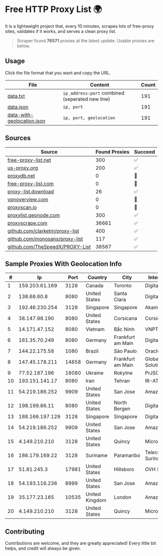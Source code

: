 
# Free HTTP Proxy List 🌍

It is a lightweight project that, every 10 minutes, scrapes lots of free-proxy sites, validates if it works, and serves a clean proxy list.


> Scraper found **76571** proxies at the latest update. Usable proxies are below.

## Usage

Click the file format that you want and copy the URL.


|File|Content|Count|
|----|-------|-----|
|[data.txt](https://raw.githubusercontent.com/themiralay/Proxy-List-World/master/data.txt)|`ip_address:port` combined (seperated new line)|191|
|[data.json](https://raw.githubusercontent.com/themiralay/Proxy-List-World/master/data.json)|`ip, port`|191|
|[data-with-geolocation.json](https://raw.githubusercontent.com/themiralay/Proxy-List-World/master/data-with-geolocation.json)|`ip, port, geolocation`|191|

## Sources

|Source|Found Proxies|Succeed|
|------|-------------|-------|
|[free-proxy-list.net](https://free-proxy-list.net)|300|✅|
|[us-proxy.org](https://www.us-proxy.org)|200|✅|
|[proxydb.net](http://proxydb.net)|0|🚫|
|[free-proxy-list.com](https://free-proxy-list.com/?page=&port=&type%5B%5D=http&type%5B%5D=https&up_time=0&search=Search)|0|🚫|
|[proxy-list.download](https://www.proxy-list.download/HTTP)|26|✅|
|[vpnoverview.com](https://vpnoverview.com/privacy/anonymous-browsing/free-proxy-servers)|0|🚫|
|[proxyscan.io](https://www.proxyscan.io)|0|🚫|
|[proxylist.geonode.com](https://proxylist.geonode.com/api/proxy-list?limit=300&page=1&sort_by=lastChecked&sort_type=desc&protocols=http,https)|300|✅|
|[proxyscrape.com](https://api.proxyscrape.com/v2/?request=displayproxies&protocol=http&timeout=10000&country=all&ssl=all&anonymity=all)|36661|✅|
|[github.com/clarketm/proxy-list](https://raw.githubusercontent.com/clarketm/proxy-list/master/proxy-list-raw.txt)|400|✅|
|[github.com/monosans/proxy-list](https://raw.githubusercontent.com/monosans/proxy-list/main/proxies/http.txt)|117|✅|
|[github.com/TheSpeedX/PROXY-List](https://raw.githubusercontent.com/TheSpeedX/PROXY-List/master/http.txt)|38567|✅|


## Sample Proxies With Geolocation Info

|#|Ip|Port|Country|City|Internet Service Provider|
|-|--|----|-------|----|-------------------------|
|1|159.203.61.169|3128|Canada|Toronto|DigitalOcean, LLC|
|2|138.68.60.8|8080|United States|Santa Clara|DigitalOcean, LLC|
|3|192.46.230.254|3128|Singapore|Singapore|Akamai Technologies, Inc.|
|4|38.147.98.190|8080|United States|Corsicana|Corsicana ISD|
|5|14.171.47.152|8080|Vietnam|Bắc Ninh|VNPT-VNNIC|
|6|161.35.70.249|8080|Germany|Frankfurt am Main|DigitalOcean, LLC|
|7|144.22.175.58|1080|Brazil|São Paulo|Oracle Corporation|
|8|147.45.178.211|14658|Germany|Frankfurt am Main|Global Connectivity Solutions LLP|
|9|77.52.187.196|18080|Ukraine|Rokytne|PrJSC "VF UKRAINE"|
|10|193.151.141.17|8080|Iran|Tehran|IR-AT|
|11|54.219.186.252|9909|United States|San Jose|Amazon.com, Inc.|
|12|198.199.86.11|8080|United States|North Bergen|DigitalOcean, LLC|
|13|188.166.197.129|3128|Singapore|Singapore|DigitalOcean, LLC|
|14|54.219.186.252|9909|United States|San Jose|Amazon.com, Inc.|
|15|4.149.210.210|3128|United States|Quincy|Microsoft Corporation|
|16|186.179.169.22|3128|Suriname|Paramaribo|Telecommunicationcompany Suriname - TeleSur|
|17|51.81.245.3|17981|United States|Hillsboro|OVH SAS|
|18|54.193.116.236|8999|United States|San Jose|Amazon.com, Inc.|
|19|35.177.23.165|10535|United Kingdom|London|Amazon Technologies Inc.|
|20|4.149.210.210|3128|United States|Quincy|Microsoft Corporation|



## Contributing

Contributions are welcome, and they are greatly appreciated! Every
little bit helps, and credit will always be given.

